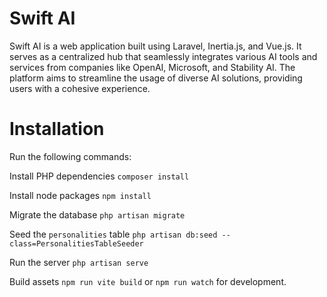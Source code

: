 # Swift AI
 Swift AI is a web application built using Laravel, Inertia.js, and Vue.js. It serves as a centralized hub that seamlessly integrates various AI tools and services from companies like OpenAI, Microsoft, and Stability AI. The platform aims to streamline the usage of diverse AI solutions, providing users with a cohesive experience.

 # Installation
Run the following commands:

Install PHP dependencies
`composer install`

Install node packages
`npm install`

Migrate the database
`php artisan migrate`

Seed the `personalities` table
`php artisan db:seed --class=PersonalitiesTableSeeder`

Run the server
`php artisan serve`

Build assets
`npm run vite build` or `npm run watch` for development.
